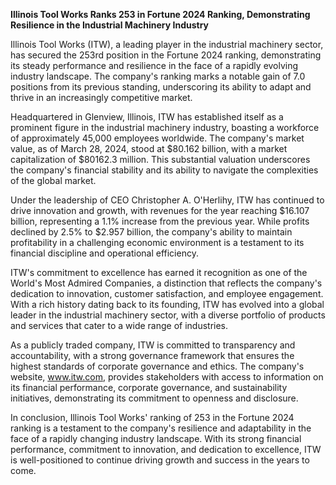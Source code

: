 **Illinois Tool Works Ranks 253 in Fortune 2024 Ranking, Demonstrating Resilience in the Industrial Machinery Industry**

Illinois Tool Works (ITW), a leading player in the industrial machinery sector, has secured the 253rd position in the Fortune 2024 ranking, demonstrating its steady performance and resilience in the face of a rapidly evolving industry landscape. The company's ranking marks a notable gain of 7.0 positions from its previous standing, underscoring its ability to adapt and thrive in an increasingly competitive market.

Headquartered in Glenview, Illinois, ITW has established itself as a prominent figure in the industrial machinery industry, boasting a workforce of approximately 45,000 employees worldwide. The company's market value, as of March 28, 2024, stood at $80.162 billion, with a market capitalization of $80162.3 million. This substantial valuation underscores the company's financial stability and its ability to navigate the complexities of the global market.

Under the leadership of CEO Christopher A. O'Herlihy, ITW has continued to drive innovation and growth, with revenues for the year reaching $16.107 billion, representing a 1.1% increase from the previous year. While profits declined by 2.5% to $2.957 billion, the company's ability to maintain profitability in a challenging economic environment is a testament to its financial discipline and operational efficiency.

ITW's commitment to excellence has earned it recognition as one of the World's Most Admired Companies, a distinction that reflects the company's dedication to innovation, customer satisfaction, and employee engagement. With a rich history dating back to its founding, ITW has evolved into a global leader in the industrial machinery sector, with a diverse portfolio of products and services that cater to a wide range of industries.

As a publicly traded company, ITW is committed to transparency and accountability, with a strong governance framework that ensures the highest standards of corporate governance and ethics. The company's website, www.itw.com, provides stakeholders with access to information on its financial performance, corporate governance, and sustainability initiatives, demonstrating its commitment to openness and disclosure.

In conclusion, Illinois Tool Works' ranking of 253 in the Fortune 2024 ranking is a testament to the company's resilience and adaptability in the face of a rapidly changing industry landscape. With its strong financial performance, commitment to innovation, and dedication to excellence, ITW is well-positioned to continue driving growth and success in the years to come.